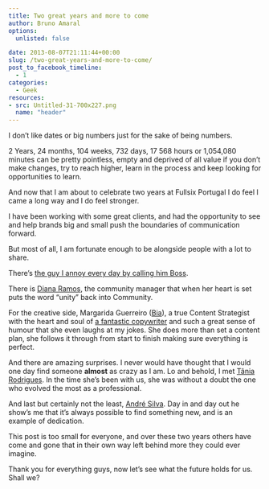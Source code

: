 ```yaml
---
title: Two great years and more to come
author: Bruno Amaral
options:
  unlisted: false

date: 2013-08-07T21:11:44+00:00
slug: /two-great-years-and-more-to-come/
post_to_facebook_timeline:
  - 1
categories:
  - Geek
resources: 
- src: Untitled-31-700x227.png
  name: "header"
---
```

I don&#8217;t like dates or big numbers just for the sake of being numbers.

2 Years, 24 months, 104 weeks, 732 days, 17 568 hours or 1,054,080 minutes can be pretty pointless, empty and deprived of all value if you don&#8217;t make changes, try to reach higher, learn in the process and keep looking for opportunities to learn.

And now that I am about to celebrate two years at Fullsix Portugal I do feel I came a long way and I do feel stronger.

I have been working with some great clients, and had the opportunity to see and help brands big and small push the boundaries of communication forward.

But most of all, I am fortunate enough to be alongside people with a lot to share.

There&#8217;s [the guy I annoy every day by calling him Boss][1].

There is [Diana Ramos][2], the community manager that when her heart is set puts the word &#8220;unity&#8221; back into Community.

For the creative side, Margarida Guerreiro ([Bia][3]), a true Content Strategist with the heart and soul of [a fantastic copywriter][4] and such a great sense of humour that she even laughs at my jokes. She does more than set a content plan, she follows it through from start to finish making sure everything is perfect.

And there are amazing surprises. I never would have thought that I would one day find someone **almost** as crazy as I am. Lo and behold, I met [Tânia Rodrigues][5]. In the time she&#8217;s been with us, she was without a doubt the one who evolved the most as a professional.

And last but certainly not the least, [André Silva][6]. Day in and day out he show&#8217;s me that it&#8217;s always possible to find something new, and is an example of dedication.

This post is too small for everyone, and over these two years others have come and gone that in their own way left behind more they could ever imagine.

Thank you for everything guys, now let&#8217;s see what the future holds for us. Shall we?



 [1]: https://www.asourceofinspiration.com/ "Armando Alves"
 [2]: https://dianasdramos.tumblr.com/
 [3]: https://twitter.com/biademaria
 [4]: https://www.margaridaguerreiro.blogspot.pt/
 [5]: https://twitter.com/Taniovtska
 [6]: https://www.facebook.com/ammabs
